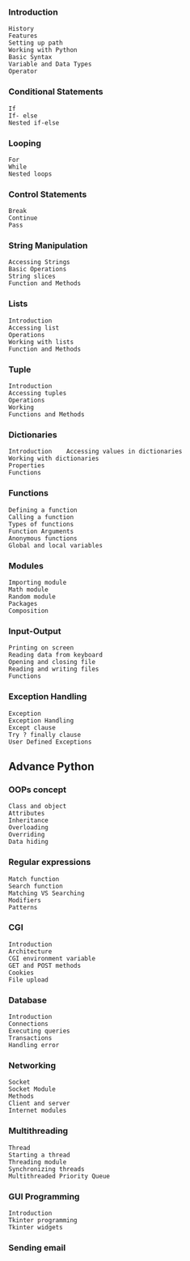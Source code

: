 ### Introduction

	History 
	Features 
	Setting up path 
	Working with Python 
	Basic Syntax 
	Variable and Data Types 
	Operator

### Conditional Statements

	If 
	If- else 
	Nested if-else

### Looping

	For 
	While 
	Nested loops

### Control Statements

	Break 
	Continue 
	Pass

### String Manipulation

	Accessing Strings 
	Basic Operations 
	String slices 
	Function and Methods

### Lists

	Introduction 
	Accessing list 
	Operations 
	Working with lists 
	Function and Methods

### Tuple

	Introduction 
	Accessing tuples 
	Operations 
	Working 
	Functions and Methods

### Dictionaries

	Introduction 	Accessing values in dictionaries 
	Working with dictionaries 
	Properties 
	Functions

### Functions

	Defining a function 
	Calling a function 
	Types of functions 
	Function Arguments 
	Anonymous functions 
	Global and local variables

### Modules

	Importing module 
	Math module 
	Random module 
	Packages 
	Composition

### Input-Output

	Printing on screen 
	Reading data from keyboard 
	Opening and closing file 
	Reading and writing files 
	Functions

### Exception Handling

	Exception 
	Exception Handling 
	Except clause 
	Try ? finally clause 
	User Defined Exceptions


## Advance Python


### OOPs concept

	Class and object 
	Attributes 
	Inheritance 
	Overloading 
	Overriding 
	Data hiding 

### Regular expressions

	Match function 
	Search function 
	Matching VS Searching 
	Modifiers 
	Patterns

### CGI

	Introduction 
	Architecture 
	CGI environment variable 
	GET and POST methods 
	Cookies 
	File upload

### Database

	Introduction 
	Connections 
	Executing queries 
	Transactions 
	Handling error

### Networking

	Socket 
	Socket Module 
	Methods 
	Client and server 
	Internet modules

### Multithreading

	Thread 
	Starting a thread 
	Threading module 
	Synchronizing threads 
	Multithreaded Priority Queue

### GUI Programming

	Introduction 
	Tkinter programming 
	Tkinter widgets 

### Sending email
